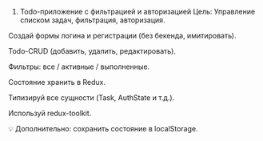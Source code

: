 
1. Todo-приложение с фильтрацией и авторизацией
Цель: Управление списком задач, фильтрация, авторизация.

Создай формы логина и регистрации (без бекенда, имитировать).

Todo-CRUD (добавить, удалить, редактировать).

Фильтры: все / активные / выполненные.

Состояние хранить в Redux.

Типизируй все сущности (Task, AuthState и т.д.).

Используй redux-toolkit.

💡 Дополнительно: сохранить состояние в localStorage.